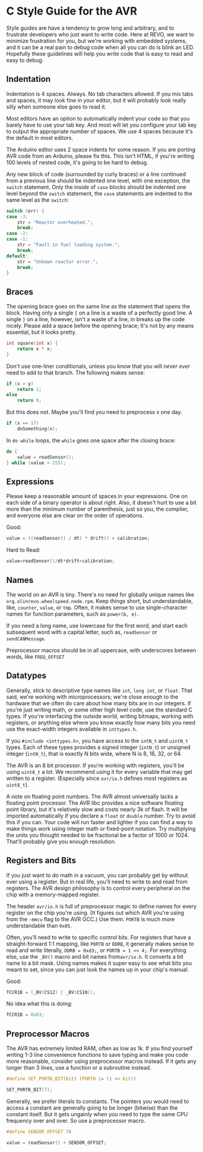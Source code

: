 C Style Guide for the AVR
=========================

Style guides are have a tendency to grow long and arbitrary, and to frustrate
developers who just want to write code. Here at REVO, we want to minimize
frustration for you, but we're working with embedded systems, and it can be a 
real pain to debug code when all you can do is blink an LED. Hopefully these
guidelines will help you write code that is easy to read and easy to debug.

Indentation
-----------

Indentation is 4 spaces. Always. No tab characters allowed. If you mix tabs
and spaces, it may look fine in your editor, but it will probably look really
silly when someone else goes to read it. 

Most editors have an option to automatically indent your code so that you
barely have to use your tab key. And most will let you configure your tab key
to output the appropriate number of spaces. We use 4 spaces because it's the
default in most editors.

The Arduino editor uses 2 space indents for some reason. If you are porting 
AVR code from an Arduino, please fix this. This isn't HTML, if you're writing
100 levels of nested code, it's going to be hard to debug.

Any new block of code (surrounded by curly braces) or a line continued from a
previous line should be indented one level, with one exception, the `switch`
statement. Only the inside of `case` blocks should be indented one level
beyond the `switch` statement, the `case` statements are indented to the same
level as the `switch`:

```c
switch (err) {
case -3:
    str = "Reactor overheated.";
    break;
case -2:
case -1:
    str = "Fault in fuel loading system.";
    break;
default:
    str = "Unkown reactor error.";
    break;
}
```

Braces
------

The opening brace goes on the same line as the statement that opens the block.
Having only a single `{` on a line is a waste of a perfectly good line. 
A single `}` on a line, however, isn't a waste of a line, in breaks up the
code nicely. Please add a space before the opening brace; It's not by any
means essential, but it looks pretty.

```c
int square(int x) {
    return x * x;
}
```

Don't use one-liner conditionals, unless you know that you will _never ever_
need to add to that branch. The following makes sense:

```c
if (x > y)
    return 1;
else
    return 0;
```

But this does not. Maybe you'll find you need to preprocess x one day.

```c
if (x == 17) 
    doSomething(x);
```

In `do while` loops, the `while` goes one space after the closing brace:

```c
do {
    value = readSensor();
} while (value > 255);
```

Expressions
-----------

Please keep a reasonable amount of spaces in your expressions. One on each
side of a binary operator is about right. Also, it doesn't hurt to use a bit
more than the minimum number of parenthesis, just so you, the complier, and
everyone else are clear on the order of operations.

Good:

```c
value = ((readSensor() / dt) * drift)) + calibration;
```

Hard to Read:

```c
value=readSensor()/dt*drift+calibration;
```

Names
-----

The world on an AVR is tiny. There's no need for globally unique names like
`org.olinrevo.wheelspeed.node.rpm`. Keep things short, but understandable,
like, `counter`, `value`, or `tmp`. Often, it makes sense to use
single-character names for function parameters, such as `power(b, e)`. 

If you need a long name, use lowercase for the first word, and start each 
subsequent word with a capital letter, such as, `readSensor` or 
`sendCANMessage`.

Preprocessor macros should be in all uppercase, with underscores between
words, like `FREQ_OFFSET`

Datatypes
---------

Generally, stick to descriptive type names like `int`, `long int`, or `float`.
That said, we're working with microprocessors; we're close enough to the
hardware that we often do care about how many bits are in our integers. If
you're just writing math, or some other high level code, use the standard C 
types. If you're interfacing the outside world, writing bitmaps, working
with registers, or anything else where you know exactly how many bits you need
use the exact-width integers available in `inttypes.h`.

If you `#include <inttypes.h>`, you have access to the `intN_t` and `uintN_t`
types. Each of these types provides a signed integer (`intN_t`) or unsigned 
integer (`intN_t`), that is exactly N bits wide, where N is 8, 16, 32, or 64.

The AVR is an 8 bit processor. If you're working with registers, you'll be
using `uint8_t` a lot. We recommend using it for every variable that may
get written to a register. (Especially since `avr/io.h` defines most registers
as `uint8_t`).

A note on floating point numbers. The AVR almost universally lacks a floating
point processor. The AVR libc provides a nice software floating point library,
but it's relatively slow and costs nearly 3k of flash. It will be imported
automatically if you declare a `float` or `double` number. Try to avoid this
if you can. Your code will run faster and lighter if you can find a way to
make things work using integer math or fixed-point notation. Try multiplying
the units you thought needed to be fractional be a factor of 1000 or 1024.
That'll probably give you enough resolution.

Registers and Bits
------------------

If you just want to do math in a vacuum, you can probably get by without ever
using a register. But in real life, you'll need to write to and read from
registers. The AVR design philosophy is to control every peripheral on the
chip with a memory-mapped register.

The header `avr/io.h` is full of preprocessor magic to define names for every
register on the chip you're using. (It figures out which AVR you're using from
the `-mmcu` flag to the AVR GCC.) Use them. `PORTB` is much more 
understandable than `0x05`.

Often, you'll need to write to specific control bits. For registers that have
a straight-forward 1:1 mapping, like `PORTB` or `DDRB`, it generally makes
sense to read and write literally, `DDRB = 0xd3;`, or `PORTB = 1 << 4;`. For
everything else, use the `_BV()` macro and bit names from`avr/io.h`. It 
converts a bit name to a bit mask. Using names makes it super easy to see what
bits you meant to set, since you can just look the names up in your chip's
manual.

Good:

```c
TCCR1B = (_BV(CS12) | _BV(CS10));
```

No idea what this is doing:

```c
TCCR1B = 0x03;
```

Preprocessor Macros
-------------------

The AVR has extremely limited RAM, often as low as 1k. If you find yourself
writing 1-3 line convenience functions to save typing and make you code more
reasonable, consider using preprocessor macros instead. If it gets any longer
than 3 lines, use a function or a subroutine instead.

```c
#define SET_PORTB_BIT(bit) (PORTB |= (1 << bit))

SET_PORTB_BIT(7);
```

Generally, we prefer literals to constants. The pointers you would need to
access a constant are generally going to be longer (bitwise) than the constant
itself. But it gets ungainly when you need to type the same CPU frequency over
and over. So use a preprocessor macro.

```c
#define SENSOR_OFFSET 78

value = readSensor() + SENSOR_OFFSET;
```
